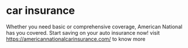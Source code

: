 # car insurance

Whether you need basic or comprehensive coverage, American National has you covered. Start saving on your auto insurance now! visit https://americannationalcarinsurance.com/ to know more
